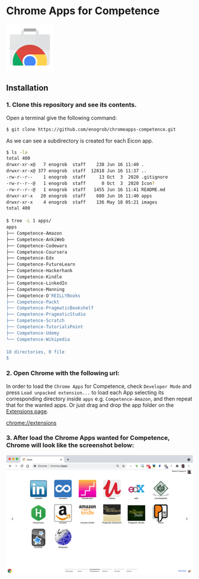 # Chrome Apps for Competence

![Chrome Apps logo](images/chrome_apps.png)

## Installation

### 1. Clone this repository and see its contents.
Open a terminal give the following command:

```bash
$ git clone https://github.com/enogrob/chromeapps-competence.git
```

As we can see a subdirectory is created for each Eicon app.

```bash
$ ls -la
total 400
drwxr-xr-x@   7 enogrob  staff    238 Jun 16 11:40 .
drwxr-xr-x@ 377 enogrob  staff  12818 Jun 16 11:37 ..
-rw-r--r--    1 enogrob  staff     13 Oct  3  2020 .gitignore
-rw-r--r--@   1 enogrob  staff      0 Oct  3  2020 Icon?
-rw-r--r--@   1 enogrob  staff   1455 Jun 16 11:41 README.md
drwxr-xr-x   20 enogrob  staff    680 Jun 16 11:40 apps
drwxr-xr-x    4 enogrob  staff    136 May 18 05:21 images
total 400

$ tree -L 1 apps/
apps
├── Competence-Amazon
├── Competence-AnkiWeb
├── Competence-Codewars
├── Competence-Coursera
├── Competence-Edx
├── Competence-FutureLearn
├── Competence-Hackerhank
├── Competence-Kindle
├── Competence-LinkedIn
├── Competence-Manning
├── Competence-O'REILLYBooks
├── Competence-Packt
├── Competence-PragmaticBookshelf
├── Competence-PragmaticStudio
├── Competence-Scratch
├── Competence-TutorialsPoint
├── Competence-Udemy
└── Competence-Wikipedia

18 directories, 0 file
$
```

### 2. Open Chrome with the following url:
In order to load the `Chrome Apps` for Competence, check `Developer Mode` and press `Load unpacked extension...` to load each App selecting its corresponding directory inside `apps` e.g. `Competence-Amazon`, and then repeat that for the wanted apps. Or just drag and drop the app folder on the [Extensions page](chrome://extensions).

[chrome://extensions](chrome://extensions)

### 3. After load the Chrome Apps wanted for Competence, Chrome will look like the screenshot below:

![Chrome screenshot](images/chrome_screenshot1.png)